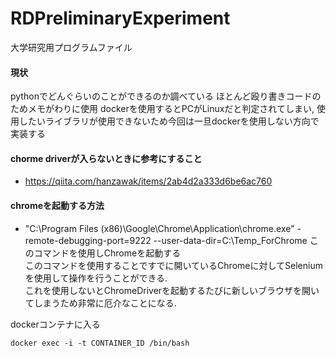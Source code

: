 # RDPreliminaryExperiment
大学研究用プログラムファイル
#### 現状
pythonでどんぐらいのことができるのか調べている
ほとんど殴り書きコードのためメモがわりに使用
dockerを使用するとPCがLinuxだと判定されてしまい, 使用したいライブラリが使用できないため今回は一旦dockerを使用しない方向で実装する

#### chorme driverが入らないときに参考にすること
 - https://qiita.com/hanzawak/items/2ab4d2a333d6be6ac760

#### chromeを起動する方法
 - "C:\Program Files (x86)\Google\Chrome\Application\chrome.exe" -remote-debugging-port=9222 --user-data-dir=C:\Temp_ForChrome
 このコマンドを使用しChromeを起動する <br />
 このコマンドを使用することですでに開いているChromeに対してSeleniumを使用して操作を行うことができる.<br />
 これを使用しないとChromeDriverを起動するたびに新しいブラウザを開いてしまうため非常に厄介なことになる.

dockerコンテナに入る
```
docker exec -i -t CONTAINER_ID /bin/bash
```
